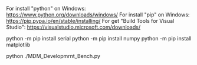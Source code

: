 For install "python" on Windows:
https://www.python.org/downloads/windows/
For install "pip" on Windows:
https://pip.pypa.io/en/stable/installing/
For get "Build Tools for Visual Studio":
https://visualstudio.microsoft.com/downloads/

python -m pip install serial
python -m pip install numpy
python -m pip install matplotlib

python ./MDM_Developmrnt_Bench.py
